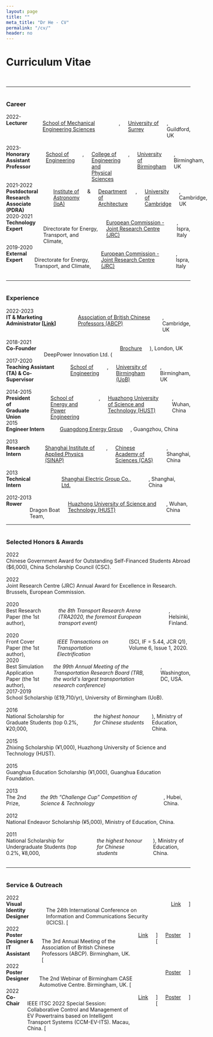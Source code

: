```yaml
---
layout: page
title: ""
meta_title: "Dr He - CV"
permalink: "/cv/"
header: no
---
```


<h1>Curriculum Vitae</h1> <br>

----
<div class="row">
  <div class="small-2 columns"></div>
  <div class="small-10 columns"><h3>Career</h3><br></div>
</div>

<div class="row">
  <div class="small-2 columns">2022-</div>
  <div class="small-10 columns">
    <strong>Lecturer</strong><br>
    <a href="https://www.surrey.ac.uk/school-mechanical-engineering-sciences" target="_blank">School of Mechanical Engineering Sciences</a>, <a href="https://www.surrey.ac.uk/" target="_blank">University of Surrey</a>, Guildford, UK <br>
    <br>
  </div>
</div>

<div class="row">
  <div class="small-2 columns">2023-</div>
  <div class="small-10 columns">
    <strong>Honorary Assistant Professor</strong><br>
    <a href="https://www.birmingham.ac.uk/schools/engineering/index.aspx" target="_blank">School of Engineering</a>, <a href="https://www.birmingham.ac.uk/university/colleges/eps/index.aspx" target="_blank">College of Engineering and Physical Sciences</a>, <a href="https://www.surrey.ac.uk/" target="_blank">University of Birmingham</a>, Birmingham, UK <br>
    <br>
  </div>
</div>

<div class="row">
  <div class="small-2 columns">2021-2022</div>
  <div class="small-10 columns">
    <strong>Postdoctoral Research Associate (PDRA)</strong><br>
    <a href="https://www.ast.cam.ac.uk/" target="_blank">Institute of Astronomy (IoA)</a> & <a href="https://www.arct.cam.ac.uk/" target="_blank">Department of Architecture</a>, <a href="https://www.cam.ac.uk/" target="_blank">University of Cambridge</a>, Cambridge, UK <br>
    <br>
  </div>
</div>

<div class="row">
  <div class="small-2 columns">2020-2021</div>
  <div class="small-10 columns">
    <strong>Technology Expert</strong><br>
    Directorate for Energy, Transport, and Climate, <a href="https://ec.europa.eu/info/departments/joint-research-centre_en" target="_blank">European Commission - Joint Research Centre (JRC)</a>, Ispra, Italy <br>
    <br>
  </div>
</div>

<div class="row">
  <div class="small-2 columns">2019-2020</div>
  <div class="small-10 columns">
    <strong>External Expert</strong><br>
    Directorate for Energy, Transport, and Climate, <a href="https://ec.europa.eu/info/departments/joint-research-centre_en" target="_blank">European Commission - Joint Research Centre (JRC)</a>, Ispra, Italy <br>
    <br>
  </div>
</div>

<!-- ----
<div class="row">
  <div class="small-2 columns"></div>
  <div class="small-10 columns"><h3>Qualifications</h3><br></div>
</div>

<div class="row">
  <div class="small-2 columns">2021</div>
  <div class="small-10 columns">
    <strong>PhD in Mechanical Engineering</strong><br>
    <a href="https://www.birmingham.ac.uk/" target="_blank">University of Birmingham (UoB)</a>, Birmingham, UK <br>
    <br>
  </div>
</div>

<div class="row">
  <div class="small-2 columns">2017</div>
  <div class="small-10 columns">
    <strong>MSc in Energy and Power Engineering</strong> <br>
    <a href="http://english.hust.edu.cn/" target="_blank">Huazhong University of Science and Technology (HUST)</a>, Wuhan, China <br>
    <br>
  </div>
</div>

<div class="row">
  <div class="small-2 columns">2014</div>
  <div class="small-10 columns">
    <strong>BEng in Energy and Power Engineering</strong> <br>
    <a href="http://english.hust.edu.cn/" target="_blank">Huazhong University of Science and Technology (HUST)</a>, Wuhan, China <br>
    <br>
  </div>
</div> -->


----
<div class="row">
  <div class="small-2 columns"></div>
  <div class="small-10 columns"><h3>Experience</h3> <br></div>
</div>

<div class="row">
  <div class="small-2 columns">2022-2023</div>
  <div class="small-10 columns">
    <strong>IT & Marketing Administrator [<a href="https://abcp.org.uk/people/committee/" target="_blank">Link</a>]</strong> <br>
    <a href="https://abcp.org.uk/" target="_blank">Association of British Chinese Professors (ABCP)</a>, Cambridge, UK <br>
    <br>
  </div>
</div>

<div class="row">
  <div class="small-2 columns">2018-2021</div>
  <div class="small-10 columns">
    <strong>Co-Founder</strong> <br>
    DeepPower Innovation Ltd. (<a href="https://yinglonghe.github.io/files/brochures/2018_10_CICA_Toolkit_EN_CN.pdf" target="_blank">Brochure</a>), London, UK <br>
    <br>
  </div>
</div>

<div class="row">
  <div class="small-2 columns">2017-2020</div>
  <div class="small-10 columns">
    <strong>Teaching Assistant (TA) & Co-Supervisor</strong> <br>
    <a href="https://www.birmingham.ac.uk/schools/engineering/" target="_blank">School of Engineering</a>, <a href="https://www.birmingham.ac.uk/" target="_blank">University of Birmingham (UoB)</a>, Birmingham, UK <br>
    <br>
  </div>
</div>

<div class="row">
  <div class="small-2 columns">2014-2015</div>
  <div class="small-10 columns">
    <strong>President of Graduate Union</strong> <br>
    <a href="http://english.energy.hust.edu.cn/" target="_blank">School of Energy and Power Engineering</a>, <a href="http://english.hust.edu.cn/" target="_blank">Huazhong University of Science and Technology (HUST)</a>, Wuhan, China <br>
    <br>
  </div>
</div>

<div class="row">
  <div class="small-2 columns">2015</div>
  <div class="small-10 columns">
    <strong>Engineer Intern</strong> <br>
    <a href="https://www.linkedin.com/company/guangdong-energy-group/about/" target="_blank">Guangdong Energy Group</a>, Guangzhou, China <br>
    <br>
  </div>
</div>

<div class="row">
  <div class="small-2 columns">2013</div>
  <div class="small-10 columns">
    <strong>Research Intern</strong> <br>
    <a href="http://english.sinap.cas.cn/" target="_blank">Shanghai Institute of Applied Physics (SINAP)</a>, <a href="https://english.cas.cn/" target="_blank">Chinese Academy of Sciences (CAS)</a>, Shanghai, China <br>
    <br>
  </div>
</div>

<div class="row">
  <div class="small-2 columns">2013</div>
  <div class="small-10 columns">
    <strong>Technical Intern</strong> <br>
    <a href="https://www.shanghai-electric.com/listed_en/" target="_blank">Shanghai Electric Group Co., Ltd.</a>, Shanghai, China <br>
    <br>
  </div>
</div>

<div class="row">
  <div class="small-2 columns">2012-2013</div>
  <div class="small-10 columns">
    <strong>Rower</strong> <br>
    Dragon Boat Team, <a href="http://english.hust.edu.cn/" target="_blank">Huazhong University of Science and Technology (HUST)</a>, Wuhan, China <br>
    <br>
  </div>
</div>


----
<div class="row">
  <div class="small-2 columns"></div>
  <div class="small-10 columns"><h3>Selected Honors & Awards</h3> <br></div>
</div>

<div class="row">
  <div class="small-2 columns">2022</div>
  <div class="small-10 columns">Chinese Government Award for Outstanding Self-Financed Students Abroad ($6,000), China Scholarship Council (CSC). <br> <br></div>
</div>

<div class="row">
  <div class="small-2 columns">2022</div>
  <div class="small-10 columns">Joint Research Centre (JRC) Annual Award for Excellence in Research. Brussels, European Commission. <br> <br></div>
</div>

<div class="row">
  <div class="small-2 columns">2020</div>
  <div class="small-10 columns">Best Research Paper (the 1st author), <em>the 8th Transport Research Arena (TRA2020, the foremost European transport event)</em>, Helsinki, Finland. <br> <br></div>
</div>

<div class="row">
  <div class="small-2 columns">2020</div>
  <div class="small-10 columns">Front Cover Paper (the 1st author), <em>IEEE Transactions on Transportation Electrification</em> (SCI, IF = 5.44, JCR Q1), Volume 6, Issue 1, 2020. <br> <br></div>
</div>

<div class="row">
  <div class="small-2 columns">2020</div>
  <div class="small-10 columns">Best Simulation Application Paper (the 1st author), <em>the 99th Annual Meeting of the Transportation Research Board (TRB, the world's largest transportation research conference)</em>, Washington, DC, USA. <br> <br></div>
</div>

<div class="row">
  <div class="small-2 columns">2017-2019</div>
  <div class="small-10 columns">School Scholarship (£19,710/yr), University of Birmingham (UoB). <br> <br></div>
</div>

<div class="row">
  <div class="small-2 columns">2016</div>
  <div class="small-10 columns">National Scholarship for Graduate Students (top 0.2%, ¥20,000, <em>the highest honour for Chinese students</em>), Ministry of Education, China. <br> <br></div>
</div>

<div class="row">
  <div class="small-2 columns">2015</div>
  <div class="small-10 columns">Zhixing Scholarship (¥1,000), Huazhong University of Science and Technology (HUST). <br> <br></div>
</div>

<div class="row">
  <div class="small-2 columns">2015</div>
  <div class="small-10 columns">Guanghua Education Scholarship (¥1,000), Guanghua Education Foundation. <br> <br></div>
</div>

<div class="row">
  <div class="small-2 columns">2013</div>
  <div class="small-10 columns">The 2nd Prize, <em>the 9th “Challenge Cup” Competition of Science & Technology</em>, Hubei, China. <br> <br></div>
</div>

<div class="row">
  <div class="small-2 columns">2012</div>
  <div class="small-10 columns">National Endeavor Scholarship (¥5,000), Ministry of Education, China. <br> <br></div>
</div>

<div class="row">
  <div class="small-2 columns">2011</div>
  <div class="small-10 columns">National Scholarship for Undergraduate Students (top 0.2%, ¥8,000, <em>the highest honour for Chinese students</em>), Ministry of Education, China. <br> <br></div>
</div>


----
<div class="row">
  <div class="small-2 columns"></div>
  <div class="small-10 columns"><h3>Service & Outreach</h3> <br></div>
</div>

<div class="row">
  <div class="small-2 columns">2022</div>
  <div class="small-10 columns">
    <strong>Visual Identity Designer</strong> <br>
    The 24th International Conference on Information and Communications Security (ICICS). [<a href="https://icics2022.cyber.kent.ac.uk/organizers.php" target="_blank">Link</a>] <br> <br>
  </div>
</div>

<div class="row">
  <div class="small-2 columns">2022</div>
  <div class="small-10 columns">
    <strong>Poster Designer & IT Assistant</strong> <br>
    The 3rd Annual Meeting of the Association of British Chinese Professors (ABCP). Birmingham, UK. [<a href="https://abcp.org.uk/2022-annual-conference" target="_blank">Link</a>] [<a href="http://dx.doi.org/10.13140/RG.2.2.28690.53445" target="_blank">Poster</a>] <br> <br>
  </div>
</div>

<div class="row">
  <div class="small-2 columns">2022</div>
  <div class="small-10 columns">
    <strong>Poster Designer</strong> <br>
    The 2nd Webinar of Birmingham CASE Automotive Centre. Birmingham, UK. [<a href="http://dx.doi.org/10.13140/RG.2.2.35401.42089" target="_blank">Poster</a>] <br> <br>
  </div>
</div>

<div class="row">
  <div class="small-2 columns">2022</div>
  <div class="small-10 columns">
    <strong>Co-Chair</strong> <br>
    IEEE ITSC 2022 Special Session: Collaborative Control and Management of EV Powertrains based on Intelligent Transport Systems (CCM-EV-ITS). Macau, China. [<a href="http://www.ieee-itsc2022.org" target="_blank">Link</a>] [<a href="http://dx.doi.org/10.13140/RG.2.2.21979.64800" target="_blank">Poster</a>] <br> <br>
  </div>
</div>
